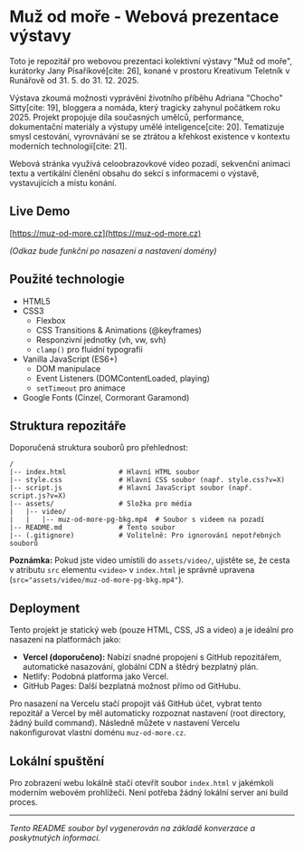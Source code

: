 # Muž od moře - Webová prezentace výstavy

Toto je repozitář pro webovou prezentaci kolektivní výstavy "Muž od moře", kurátorky Jany Písaříkové[cite: 26], konané v prostoru Kreativum Teletník v Runářově od 31. 5. do 31. 12. 2025.

Výstava zkoumá možnosti vyprávění životního příběhu Adriana "Chocho" Sitty[cite: 19], bloggera a nomáda, který tragicky zahynul počátkem roku 2025. Projekt propojuje díla současných umělců, performance, dokumentační materiály a výstupy umělé inteligence[cite: 20]. Tematizuje smysl cestování, vyrovnávání se se ztrátou a křehkost existence v kontextu moderních technologií[cite: 21].

Webová stránka využívá celoobrazovkové video pozadí, sekvenční animaci textu a vertikální členění obsahu do sekcí s informacemi o výstavě, vystavujících a místu konání.

## Live Demo

[https://muz-od-more.cz](https://muz-od-more.cz)

_(Odkaz bude funkční po nasazení a nastavení domény)_

## Použité technologie

* HTML5
* CSS3
    * Flexbox
    * CSS Transitions & Animations (@keyframes)
    * Responzivní jednotky (vh, vw, svh)
    * `clamp()` pro fluidní typografii
* Vanilla JavaScript (ES6+)
    * DOM manipulace
    * Event Listeners (DOMContentLoaded, playing)
    * `setTimeout` pro animace
* Google Fonts (Cinzel, Cormorant Garamond)

## Struktura repozitáře

Doporučená struktura souborů pro přehlednost:


    /
    |-- index.html             # Hlavní HTML soubor
    |-- style.css              # Hlavní CSS soubor (např. style.css?v=X)
    |-- script.js              # Hlavní JavaScript soubor (např. script.js?v=X)
    |-- assets/                # Složka pro média
    |   |-- video/
    |   |   |-- muz-od-more-pg-bkg.mp4  # Soubor s videem na pozadí
    |-- README.md              # Tento soubor
    |-- (.gitignore)           # Volitelně: Pro ignorování nepotřebných souborů


**Poznámka:** Pokud jste video umístili do `assets/video/`, ujistěte se, že cesta v atributu `src` elementu `<video>` v `index.html` je správně upravena (`src="assets/video/muz-od-more-pg-bkg.mp4"`).

## Deployment

Tento projekt je statický web (pouze HTML, CSS, JS a video) a je ideální pro nasazení na platformách jako:

* **Vercel (doporučeno):** Nabízí snadné propojení s GitHub repozitářem, automatické nasazování, globální CDN a štědrý bezplatný plán.
* Netlify: Podobná platforma jako Vercel.
* GitHub Pages: Další bezplatná možnost přímo od GitHubu.

Pro nasazení na Vercelu stačí propojit váš GitHub účet, vybrat tento repozitář a Vercel by měl automaticky rozpoznat nastavení (root directory, žádný build command). Následně můžete v nastavení Vercelu nakonfigurovat vlastní doménu `muz-od-more.cz`.

## Lokální spuštění

Pro zobrazení webu lokálně stačí otevřít soubor `index.html` v jakémkoli moderním webovém prohlížeči. Není potřeba žádný lokální server ani build proces.

---

*Tento README soubor byl vygenerován na základě konverzace a poskytnutých informací.*
